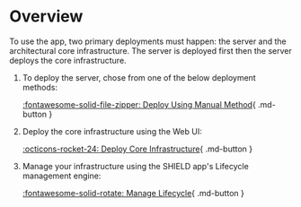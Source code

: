 # Overview

To use the app, two primary deployments must happen: the server and the architectural core infrastructure.
The server is deployed first then the server deploys the core infrastructure.

1. To deploy the server, chose from one of the below deployment methods:<br>
    <!-- [:simple-microsoftazure: Deploy Using Azure Marketplace](Deployment/Azure-Marketplace/){ .md-button } -->

    [:fontawesome-solid-file-zipper: Deploy Using Manual Method](Deployment/Manual-Deployment.md){ .md-button }

2. Deploy the core infrastructure using the Web UI:<br>

    [:octicons-rocket-24: Deploy Core Infrastructure](Usage-Guide/Deploy-Core-Infrastructure/index.md){ .md-button }

3. Manage your infrastructure using the SHIELD app's Lifecycle management engine:<br>

    [:fontawesome-solid-rotate: Manage Lifecycle](Usage-Guide/Lifecycle-Management/index.md){ .md-button }
